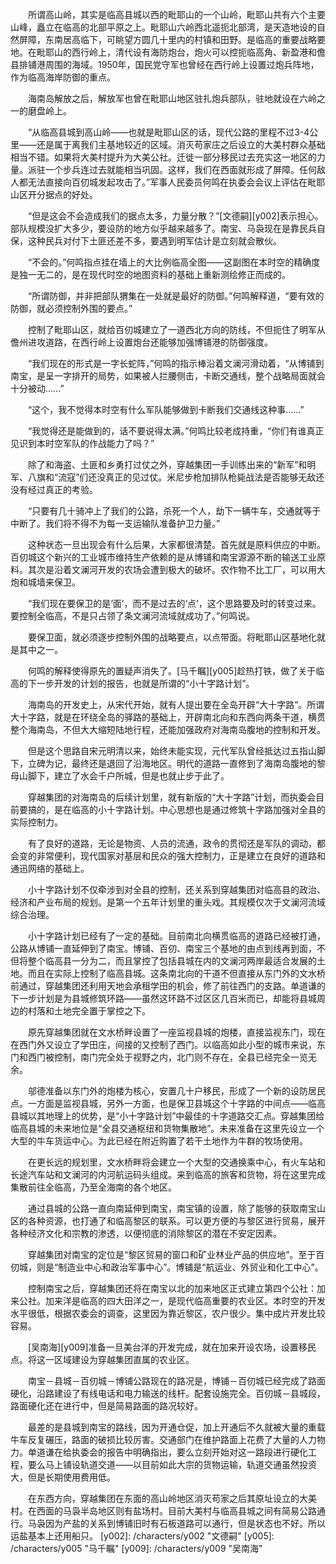 　　所谓高山岭，其实是临高县城以西的毗耶山的一个山岭，毗耶山共有六个主要山峰，矗立在临高的北部平原之上。毗耶山六岭西北遥扼北部湾，是天造地设的自然屏障，东南居高临下，可眺望方圆几十里内的村镇和田野。是临高的重要战略要地。在毗耶山的西行岭上，清代设有海防炮台，炮火可以控扼临高角、新盈港和儋县排铺港周围的海域。1950年，国民党守军也曾经在西行岭上设置过炮兵阵地，作为临高海岸防御的重点。

　　海南岛解放之后，解放军也曾在毗耶山地区驻扎炮兵部队，驻地就设在六岭之一的磨盘岭上。

　　“从临高县城到高山岭——也就是毗耶山区的话，现代公路的里程不过3-4公里——还是属于离我们主基地较近的区域。消灭苟家庄之后设立的大美村群众基础相当不错。如果将大美村提升为大美公社。迁徙一部分移民过去充实这一地区的力量。派驻一个步兵连过去就能相当巩固。这样，我们在西面就形成了屏障。任何敌人都无法直接向百仞城发起攻击了。”军事人民委员何鸣在执委会会议上评估在毗耶山区开分据点的好处。

　　“但是这会不会造成我们的据点太多，力量分散？”[文德嗣][y002]表示担心。部队规模没扩大多少，要设防的地方似乎越来越多了。南宝、马袅现在是靠民兵自保，这种民兵对付下土匪还差不多，要遇到明军估计是立刻就会散伙。

　　“不会的。”何鸣指点挂在墙上的大比例临高全图——这副图在本时空的精确度是独一无二的，是在现代时空的地图资料的基础上重新测绘修正而成的。

　　“所谓防御，并非把部队猬集在一处就是最好的防御。”何鸣解释道，“要有效的防御，就必须控制外围的要点。”

　　控制了毗耶山区，就给百仞城建立了一道西北方向的防线，不但扼住了明军从儋州进攻道路，在西行岭上设置炮台还能够加强博铺港的防御强度。

　　“我们现在的形式是一字长蛇阵，”何鸣的指示棒沿着文澜河滑动着，“从博铺到南宝，是呈一字排开的局势，如果被人拦腰侧击，卡断交通线，整个战略局面就会十分被动……”

　　“这个，我不觉得本时空有什么军队能够做到卡断我们交通线这种事……”

　　“我觉得还是能做到的，话不要说得太满。”何鸣比较老成持重，“你们有谁真正见识到本时空军队的作战能力了吗？”

　　除了和海盗、土匪和乡勇打过仗之外，穿越集团一手训练出来的“新军”和明军、八旗和“流寇”们还没真正的见过仗。米尼步枪加排队枪毙战法是否能够无敌还没有经过真正的考验。

　　“只要有几十骑冲上了我们的公路，杀死一个人，劫下一辆牛车，交通就等于中断了。我们将不得不为每一支运输队准备护卫力量。”

　　这种状态一旦出现会有什么后果，大家都很清楚。首先就是原料供应的中断。百仞城这个新兴的工业城市维持生产依赖的是从博铺和南宝源源不断的输送工业原料。其次是沿着文澜河开发的农场会遭到极大的破坏。农作物不比工厂，可以用大炮和城墙来保卫。

　　“我们现在要保卫的是‘面’，而不是过去的‘点’，这个思路要及时的转变过来。要控制全临高，不是只占领了条文澜河流域就成功了。”何鸣说。

　　要保卫面，就必须逐步控制外围的战略要点，以点带面。将毗耶山区基地化就是其中之一。

　　何鸣的解释使得原先的置疑声消失了。[马千瞩][y005]趁热打铁，做了关于临高的下一步开发的计划的报告，也就是所谓的“小十字路计划”。

　　海南岛的开发史上，从宋代开始，就有人提出要在全岛开辟“大十字路”。所谓大十字路，就是在环绕全岛的驿路的基础上，开辟南北向和东西向两条干道，横贯整个海南岛，不但大大缩短陆地行程，还能加强政府对海南岛腹地的控制和开发。

　　但是这个思路自宋元明清以来，始终未能实现，元代军队曾经抵达过五指山脚下，立碑为记，最终还是退回了沿海地区。明代的道路一直修到了海南岛腹地的黎母山脚下，建立了水会千户所城，但是也就止步于此了。

　　穿越集团的对海南岛的后续计划里，就有新版的“大十字路”计划，而执委会目前要搞的，是在临高的小十字路计划。中心思想也是通过修筑十字路加强对全县的实际控制力。

　　有了良好的道路，无论是物资、人员的流通，政令的贯彻还是军队的调动，都会变的非常便利，现代国家对基层和民众的强大控制力，正是建立在良好的道路和通迅网络的基础上。

　　小十字路计划不仅牵涉到对全县的控制，还关系到穿越集团对临高县的政治、经济和产业布局的规划。是第一个五年计划里的重头戏。其规模仅次于文澜河流域综合治理。

　　小十字路计划已经有了一定的基础。目前南北向横贯临高的道路已经被打通，公路从博铺一直延伸到了南宝。博铺、百仞、南宝三个基地的由点到线再到面，不但将整个临高县一分为二，而且掌控了包括县城在内的文澜河两岸最适合发展的土地。而且在实际上控制了临高县城。这条南北向的干道不但直接从东门外的文水桥前通过，穿越集团还利用天地会承租学田的机会，修了前往西门的支路。单道谦的下一步计划是为县城修筑环路——虽然这环路不过区区几百米而已，却能将县城周边的村落和土地完全置于掌控之下。

　　原先穿越集团就在文水桥畔设置了一座监视县城的炮楼，直接监视东门，现在在西门外又设立了学田庄，间接的又控制了西门。以临高如此小型的城市来说，东门和西门被控制，南门完全处于视野之内，北门则不存在，全县已经完全一览无余。

　　邬德准备以东门外的炮楼为核心，安置几十户移民，形成了一个新的设防居民点。一方面是监视县城，另外一方面，也是保卫县城这个十字路的中间点——临高县城以其地理上的优势，是“小十字路计划”中最佳的十字道路交汇点。穿越集团给临高县城的未来地位是“全县交通枢纽和货物集散地”。未来准备在这里先设立一个大型的牛车货运中心。为此已经在附近购置了若干土地作为牛群的牧场使用。

　　在更长远的规划里，文水桥畔将会建立一个大型的交通换乘中心，有火车站和长途汽车站和文澜河的内河航运码头组成。来到临高的旅客和货物，将在这里完成集散前往全临高，乃至全海南的各个地区。

　　通过县城的公路一直向南延伸到南宝，南宝镇的设置，除了能够的获取南宝山区的各种资源，也打通了和临高黎区的联系。可以更方便的与黎区进行贸易，展开各种经济文化和宗教的渗透，以便彻底的消除黎区的潜在不安定因素。

　　穿越集团对南宝的定位是“黎区贸易的窗口和矿业林业产品的供应地”。至于百仞城，则是“制造业中心和政治军事中心”。博铺是“航运业、外贸业和化工中心”。

　　控制南宝之后，穿越集团还将在南宝以北的加来地区正式建立第四个公社：加来公社。加来洋是临高的四大田洋之一，是现代临高重要的农业区。本时空的开发水平很低，根据农委会的调查，这里因为靠近黎区，农户很少。集中成片开发比较容易。

　　[吴南海][y009]准备一旦美台洋的开发完成，就在加来开设农场，设置移民点。将这一区域建设为穿越集团直属的农业区。

　　南宝－县城－百仞城－博铺公路现在的路况是，博铺－百仞城已经完成了路面硬化，沿路建设了有线电话和电力输送的线杆。配套设施完全。百仞城－县城段，路面硬化还在进行中，但是简易路面的路况较好。

　　最差的是县城到南宝的路线，因为开通仓促，加上开通后不久就被大量的重载牛车反复碾压，路面的破损比较厉害。交通部门在维护路面上花费了大量的人力物力。单道谦在给执委会的报告中明确指出，要么立刻开始对这一路段进行硬化工程，要么马上铺设轨道交道——以目前如此大宗的货物运输，轨道交通虽然投资大，但是长期使用费用低。

　　在东西方向，穿越集团在东面的高山岭地区消灭苟家之后其原址设立的大美村。在西面的马袅半岛地区则有盐场村。目前大美村与临高县城之间有简易公路通行。马袅因为产盐的关系到博铺旧时有石板道路可以通行，但是状态也不好。所以运盐基本上还用船只。
[y002]: /characters/y002 "文德嗣"
[y005]: /characters/y005 "马千瞩"
[y009]: /characters/y009 "吴南海"
